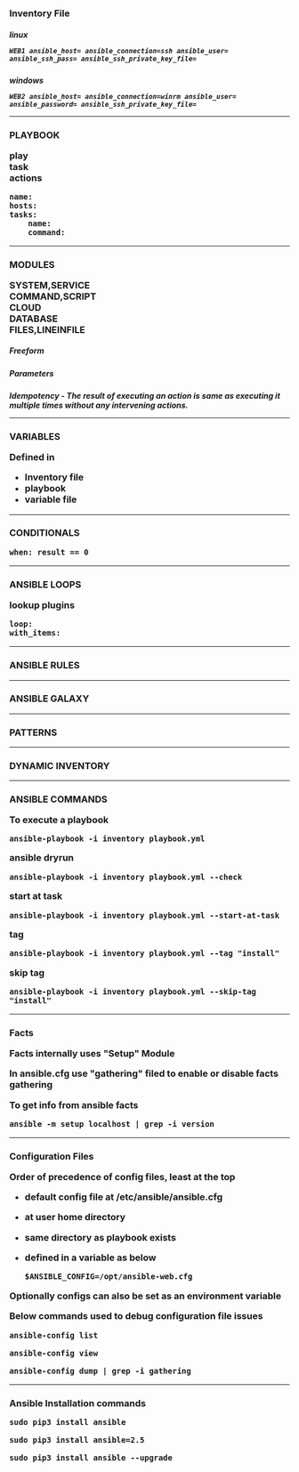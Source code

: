 
  
<h3> Inventory File
  
<h5> linux


    WEB1 ansible_host= ansible_connection=ssh ansible_user= ansible_ssh_pass= ansible_ssh_private_key_file=

<h5> windows


    WEB2 ansible_host= ansible_connection=winrm ansible_user= ansible_password= ansible_ssh_private_key_file=

------------------

<h3> PLAYBOOK  
    
play  
task    
actions    


    name:
    hosts:
    tasks:
        name:
        command:
      
------------------
<h3> MODULES  

SYSTEM,SERVICE  
COMMAND,SCRIPT  
CLOUD   
DATABASE  
FILES,LINEINFILE  


<h5> Freeform  
<h5> Parameters  
<h5> Idempotency - The result of executing an action is same as executing it multiple times without any intervening actions.  


------------------
<h3> VARIABLES  

Defined in   
- Inventory file  
- playbook  
- variable file  
------------------
<h3> CONDITIONALS  

    when: result == 0

------------------

<h3> ANSIBLE LOOPS    
  
lookup plugins

    loop:
    with_items:

------------------

<h3> ANSIBLE RULES  

------------------

<h3> ANSIBLE GALAXY  

------------------

<h3> PATTERNS  

------------------

<h3> DYNAMIC INVENTORY  

------------------

<h3> ANSIBLE COMMANDS  

To execute a playbook

    ansible-playbook -i inventory playbook.yml


ansible dryrun

    ansible-playbook -i inventory playbook.yml --check
  
start at task  

    ansible-playbook -i inventory playbook.yml --start-at-task
    
tag  

    ansible-playbook -i inventory playbook.yml --tag "install"
    

skip tag

    ansible-playbook -i inventory playbook.yml --skip-tag "install"
    
------------------

<h3> Facts  
  
Facts internally uses "Setup" Module

In ansible.cfg use "gathering" filed to enable or disable facts gathering

To get info from ansible facts
  
    ansible -m setup localhost | grep -i version
    

------------------

<h3> Configuration Files
  
Order of precedence of config files, least at the top

- default config file at /etc/ansible/ansible.cfg
- at user home directory
- same directory as playbook exists
- defined in a variable as below
      
      $ANSIBLE_CONFIG=/opt/ansible-web.cfg
  

Optionally configs can also be set as an environment variable

Below commands used to debug configuration file issues
  
    ansible-config list
    
    ansible-config view
    
    ansible-config dump | grep -i gathering
    
    
------------------


<h3> Ansible Installation commands
  
    sudo pip3 install ansible
    
    sudo pip3 install ansible=2.5
    
    sudo pip3 install ansible --upgrade
  
